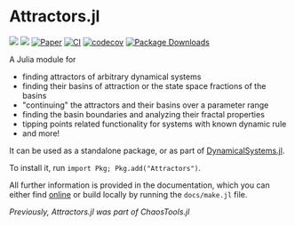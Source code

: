 # Attractors.jl

[![](https://img.shields.io/badge/docs-dev-lightblue.svg)](https://JuliaDynamics.github.io/Attractors.jl/dev)
[![](https://img.shields.io/badge/docs-stable-blue.svg)](https://JuliaDynamics.github.io/Attractors.jl/stable)
[![Paper](https://img.shields.io/badge/Cite-DOI:10.1063/5.0159675-purple)](https://arxiv.org/abs/2304.12786)
[![CI](https://github.com/JuliaDynamics/Attractors.jl/workflows/CI/badge.svg)](https://github.com/JuliaDynamics/Attractors.jl/actions?query=workflow%3ACI)
[![codecov](https://codecov.io/gh/JuliaDynamics/Attractors.jl/branch/main/graph/badge.svg)](https://codecov.io/gh/JuliaDynamics/Attractors.jl)
[![Package Downloads](https://shields.io/endpoint?url=https://pkgs.genieframework.com/api/v1/badge/Attractors)](https://pkgs.genieframework.com?packages=Attractors)

A Julia module for

- finding attractors of arbitrary dynamical systems
- finding their basins of attraction or the state space fractions of the basins
- "continuing" the attractors and their basins over a parameter range
- finding the basin boundaries and analyzing their fractal properties
- tipping points related functionality for systems with known dynamic rule
- and more!

It can be used as a standalone package, or as part of
[DynamicalSystems.jl](https://juliadynamics.github.io/DynamicalSystems.jl/stable/).

To install it, run `import Pkg; Pkg.add("Attractors")`.

All further information is provided in the documentation, which you can either find [online](https://juliadynamics.github.io/Attractors.jl/stable/) or build locally by running the `docs/make.jl` file.

_Previously, Attractors.jl was part of ChaosTools.jl_